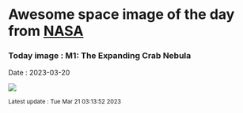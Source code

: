 
# Awesome space image of the day from [NASA](https://api.nasa.gov/)

### Today image : M1: The Expanding Crab Nebula
Date : 2023-03-20

![](https://www.youtube.com/embed/wfzz8FUD4TM?rel=0)

<small>Latest update : Tue Mar 21 03:13:52 2023</small>
        